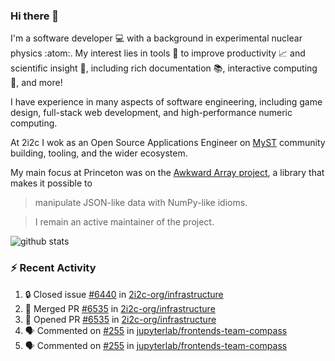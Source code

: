 ### Hi there 👋 

I'm a software developer 💻 with a background in experimental nuclear physics :atom:. My interest lies in tools :wrench: to improve productivity :chart_with_upwards_trend: and scientific insight :telescope:, including rich documentation 📚, interactive computing 🧮, and more! 

I have experience in many aspects of software engineering, including game design, full-stack web development, and high-performance numeric computing. 

At 2i2c I wok as an Open Source Applications Engineer on [MyST](https://github.com/jupyter-book/mystmd) community building, tooling, and the wider ecosystem. 

My main focus at Princeton was on the [Awkward Array project](awkward-array.org/), a library that makes it possible to 
> manipulate JSON-like data with NumPy-like idioms.

> I remain an active maintainer of the project. 

![github stats](https://github-readme-stats.vercel.app/api?username=agoose77&show_icons=true&hide_rank=true&hide_title=true&bg_color=30,e76445,904e95&text_color=efe3ec&icon_color=efe3ec)
<!--
**agoose77/agoose77** is a ✨ _special_ ✨ repository because its `README.md` (this file) appears on your GitHub profile.

Here are some ideas to get you started:

- 🔭 I’m currently working on ...
- 🌱 I’m currently learning ...
- 👯 I’m looking to collaborate on ...
- 🤔 I’m looking for help with ...
- 💬 Ask me about ...
- 📫 How to reach me: ...
- 😄 Pronouns: ...
- ⚡ Fun fact: ...
-->

### :zap: Recent Activity

<!--START_SECTION:activity-->
1. 🔒 Closed issue [#6440](https://github.com/2i2c-org/infrastructure/issues/6440) in [2i2c-org/infrastructure](https://github.com/2i2c-org/infrastructure)
2. 🎉 Merged PR [#6535](https://github.com/2i2c-org/infrastructure/pull/6535) in [2i2c-org/infrastructure](https://github.com/2i2c-org/infrastructure)
3. 💪 Opened PR [#6535](https://github.com/2i2c-org/infrastructure/pull/6535) in [2i2c-org/infrastructure](https://github.com/2i2c-org/infrastructure)
4. 🗣 Commented on [#255](https://github.com/jupyterlab/frontends-team-compass/issues/255#issuecomment-3163483600) in [jupyterlab/frontends-team-compass](https://github.com/jupyterlab/frontends-team-compass)
5. 🗣 Commented on [#255](https://github.com/jupyterlab/frontends-team-compass/issues/255#issuecomment-3163476209) in [jupyterlab/frontends-team-compass](https://github.com/jupyterlab/frontends-team-compass)
<!--END_SECTION:activity-->
